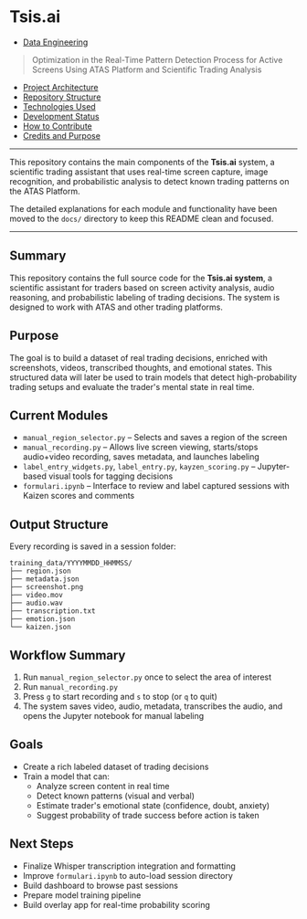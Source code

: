 
# Tsis.ai 


- [Data Engineering](01_Data_Engineering)


> Optimization in the Real-Time Pattern Detection Process for Active Screens Using ATAS Platform and Scientific Trading Analysis

* [Project Architecture](docs/architecture.md)
* [Repository Structure](docs/structure.md)
* [Technologies Used](docs/technologies.md)
* [Development Status](docs/status.md)
* [How to Contribute](docs/contributing.md)
* [Credits and Purpose](docs/credits.md)

---

This repository contains the main components of the **Tsis.ai** system, a scientific trading assistant that uses real-time screen capture, image recognition, and probabilistic analysis to detect known trading patterns on the ATAS Platform.

The detailed explanations for each module and functionality have been moved to the `docs/` directory to keep this README clean and focused.


---


## Summary

This repository contains the full source code for the **Tsis.ai system**, a scientific assistant for traders based on screen activity analysis, audio reasoning, and probabilistic labeling of trading decisions. The system is designed to work with ATAS and other trading platforms.

## Purpose

The goal is to build a dataset of real trading decisions, enriched with screenshots, videos, transcribed thoughts, and emotional states. This structured data will later be used to train models that detect high-probability trading setups and evaluate the trader's mental state in real time.

## Current Modules

- `manual_region_selector.py` – Selects and saves a region of the screen
- `manual_recording.py` – Allows live screen viewing, starts/stops audio+video recording, saves metadata, and launches labeling
- `label_entry_widgets.py`, `label_entry.py`, `kayzen_scoring.py` – Jupyter-based visual tools for tagging decisions
- `formulari.ipynb` – Interface to review and label captured sessions with Kaizen scores and comments

## Output Structure

Every recording is saved in a session folder:

```
training_data/YYYYMMDD_HHMMSS/
├── region.json
├── metadata.json
├── screenshot.png
├── video.mov
├── audio.wav
├── transcription.txt
├── emotion.json
└── kaizen.json
```

## Workflow Summary

1. Run `manual_region_selector.py` once to select the area of interest
2. Run `manual_recording.py`
3. Press `g` to start recording and `s` to stop (or `q` to quit)
4. The system saves video, audio, metadata, transcribes the audio, and opens the Jupyter notebook for manual labeling

## Goals

- Create a rich labeled dataset of trading decisions
- Train a model that can:
  - Analyze screen content in real time
  - Detect known patterns (visual and verbal)
  - Estimate trader's emotional state (confidence, doubt, anxiety)
  - Suggest probability of trade success before action is taken

## Next Steps

- Finalize Whisper transcription integration and formatting
- Improve `formulari.ipynb` to auto-load session directory
- Build dashboard to browse past sessions
- Prepare model training pipeline
- Build overlay app for real-time probability scoring